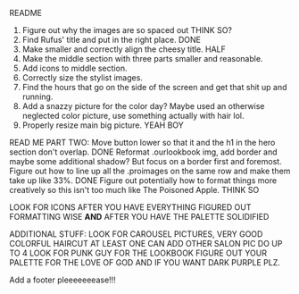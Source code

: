 README

1. Figure out why the images are so spaced out THINK SO?
2. Find Rufus' title and put in the right place. DONE
3. Make smaller and correctly align the cheesy title. HALF
4. Make the middle section with three parts smaller and reasonable.
5. Add icons to middle section.
6. Correctly size the stylist images.
7. Find the hours that go on the side of the screen and get that shit up and running.
8. Add a snazzy picture for the color day? Maybe used an otherwise neglected color picture, use something actually with hair lol.
9. Properly resize main big picture. YEAH BOY

READ ME PART TWO:
Move button lower so that it and the h1 in the hero section don't overlap. DONE
Reformat .ourlookbook img, add border and maybe some additional shadow? But focus on a border first and foremost.
Figure out how to line up all the .proimages on the same row and make them take up like 33%. DONE
Figure out potentially how to format things more creatively so this isn't too much like The Poisoned Apple. THINK SO

LOOK FOR ICONS AFTER YOU HAVE EVERYTHING FIGURED OUT FORMATTING WISE **AND** AFTER YOU HAVE THE PALETTE SOLIDIFIED

ADDITIONAL STUFF:
LOOK FOR CAROUSEL PICTURES, VERY GOOD COLORFUL HAIRCUT AT LEAST ONE
CAN ADD OTHER SALON PIC DO UP TO 4
LOOK FOR PUNK GUY FOR THE LOOKBOOK
FIGURE OUT YOUR PALETTE FOR THE LOVE OF GOD AND IF YOU WANT DARK PURPLE PLZ.

Add a footer pleeeeeeease!!!